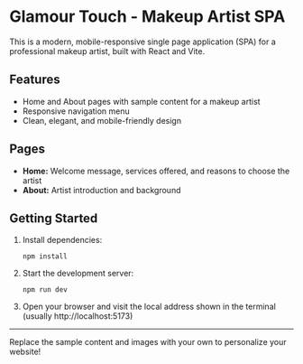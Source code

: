 
# Glamour Touch - Makeup Artist SPA

This is a modern, mobile-responsive single page application (SPA) for a professional makeup artist, built with React and Vite.

## Features
- Home and About pages with sample content for a makeup artist
- Responsive navigation menu
- Clean, elegant, and mobile-friendly design

## Pages
- **Home:** Welcome message, services offered, and reasons to choose the artist
- **About:** Artist introduction and background

## Getting Started
1. Install dependencies:
   ```
   npm install
   ```
2. Start the development server:
   ```
   npm run dev
   ```
3. Open your browser and visit the local address shown in the terminal (usually http://localhost:5173)

---
Replace the sample content and images with your own to personalize your website!
